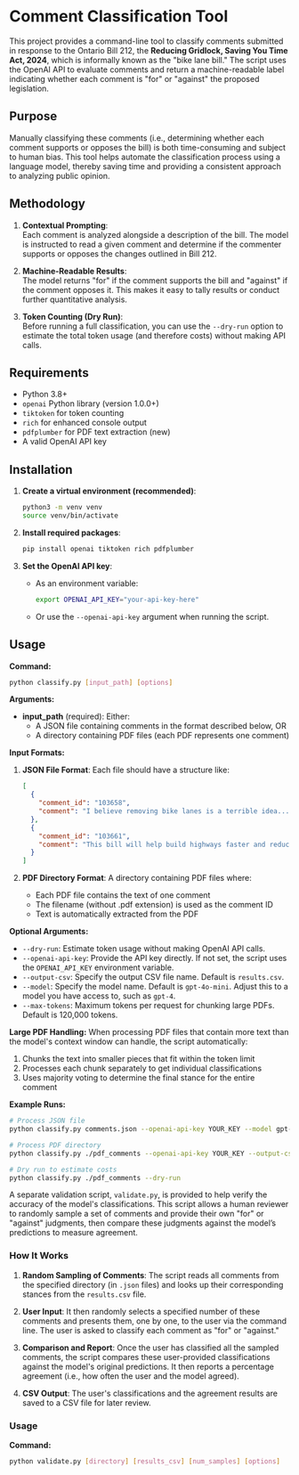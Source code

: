 # Comment Classification Tool

This project provides a command-line tool to classify comments submitted in response to the Ontario Bill 212, the **Reducing Gridlock, Saving You Time Act, 2024**, which is informally known as the "bike lane bill." The script uses the OpenAI API to evaluate comments and return a machine-readable label indicating whether each comment is "for" or "against" the proposed legislation.

## Purpose

Manually classifying these comments (i.e., determining whether each comment supports or opposes the bill) is both time-consuming and subject to human bias. This tool helps automate the classification process using a language model, thereby saving time and providing a consistent approach to analyzing public opinion.

## Methodology

1. **Contextual Prompting**:  
   Each comment is analyzed alongside a description of the bill. The model is instructed to read a given comment and determine if the commenter supports or opposes the changes outlined in Bill 212.

2. **Machine-Readable Results**:  
   The model returns "for" if the comment supports the bill and "against" if the comment opposes it. This makes it easy to tally results or conduct further quantitative analysis.

3. **Token Counting (Dry Run)**:  
   Before running a full classification, you can use the `--dry-run` option to estimate the total token usage (and therefore costs) without making API calls.

## Requirements

- Python 3.8+
- `openai` Python library (version 1.0.0+)
- `tiktoken` for token counting
- `rich` for enhanced console output
- `pdfplumber` for PDF text extraction (new)
- A valid OpenAI API key

## Installation

1. **Create a virtual environment (recommended)**:
    ```bash
    python3 -m venv venv
    source venv/bin/activate
    ```
   
2. **Install required packages**:
    ```bash
    pip install openai tiktoken rich pdfplumber
    ```

3. **Set the OpenAI API key**:
    - As an environment variable:
      ```bash
      export OPENAI_API_KEY="your-api-key-here"
      ```
    - Or use the `--openai-api-key` argument when running the script.

## Usage

**Command:**
```bash
python classify.py [input_path] [options]
```

**Arguments:**
- **input_path** (required): Either:
  - A JSON file containing comments in the format described below, OR
  - A directory containing PDF files (each PDF represents one comment)

**Input Formats:**

1. **JSON File Format**: Each file should have a structure like:
    ```json
    [
      {
        "comment_id": "103658",
        "comment": "I believe removing bike lanes is a terrible idea..."
      },
      {
        "comment_id": "103661", 
        "comment": "This bill will help build highways faster and reduce congestion..."
      }
    ]
    ```

2. **PDF Directory Format**: A directory containing PDF files where:
   - Each PDF file contains the text of one comment
   - The filename (without .pdf extension) is used as the comment ID
   - Text is automatically extracted from the PDF

**Optional Arguments:**
- `--dry-run`: Estimate token usage without making OpenAI API calls.
- `--openai-api-key`: Provide the API key directly. If not set, the script uses the `OPENAI_API_KEY` environment variable.
- `--output-csv`: Specify the output CSV file name. Default is `results.csv`.
- `--model`: Specify the model name. Default is `gpt-4o-mini`. Adjust this to a model you have access to, such as `gpt-4`.
- `--max-tokens`: Maximum tokens per request for chunking large PDFs. Default is 120,000 tokens.

**Large PDF Handling:**
When processing PDF files that contain more text than the model's context window can handle, the script automatically:
1. Chunks the text into smaller pieces that fit within the token limit
2. Processes each chunk separately to get individual classifications
3. Uses majority voting to determine the final stance for the entire comment

**Example Runs:**
```bash
# Process JSON file
python classify.py comments.json --openai-api-key YOUR_KEY --model gpt-4

# Process PDF directory
python classify.py ./pdf_comments --openai-api-key YOUR_KEY --output-csv pdf_results.csv

# Dry run to estimate costs
python classify.py ./pdf_comments --dry-run
```

A separate validation script, `validate.py`, is provided to help verify the accuracy of the model's classifications. This script allows a human reviewer to randomly sample a set of comments and provide their own "for" or "against" judgments, then compare these judgments against the model’s predictions to measure agreement.

### How It Works

1. **Random Sampling of Comments**:
   The script reads all comments from the specified directory (in `.json` files) and looks up their corresponding stances from the `results.csv` file.

2. **User Input**:
   It then randomly selects a specified number of these comments and presents them, one by one, to the user via the command line. The user is asked to classify each comment as "for" or "against."

3. **Comparison and Report**:
   Once the user has classified all the sampled comments, the script compares these user-provided classifications against the model's original predictions. It then reports a percentage agreement (i.e., how often the user and the model agreed).

4. **CSV Output**:
   The user's classifications and the agreement results are saved to a CSV file for later review.

### Usage

**Command:**
```bash
python validate.py [directory] [results_csv] [num_samples] [options]
```
